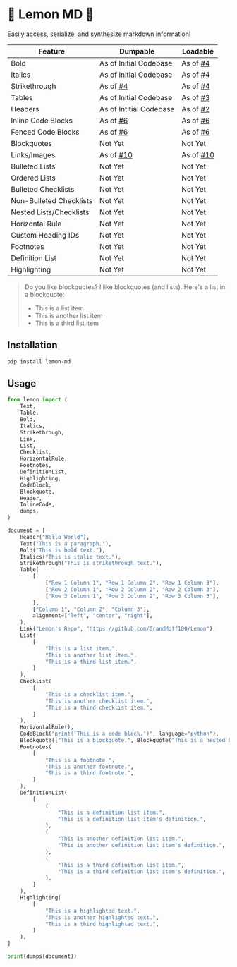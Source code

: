 # 🍋 Lemon MD 🍋

Easily access, serialize, and synthesize markdown information!

<!--{"element-id": "feature-table"}-->
| Feature | Dumpable | Loadable  |
|---------|----------|-----------|
| Bold | As of Initial Codebase | As of [#4](https://github.com/GrandMoff100/Lemon/pulls/4) |
| Italics | As of Initial Codebase | As of [#4](https://github.com/GrandMoff100/Lemon/pulls/4) |
| Strikethrough | As of [#4](https://github.com/GrandMoff100/Lemon/pulls/4) | As of [#4](https://github.com/GrandMoff100/Lemon/pulls/4) |
| Tables | As of Initial Codebase | As of [#3](https://github.com/GrandMoff100/Lemon/pulls/3) |
| Headers | As of Intitial Codebase | As of [#2](https://github.com/GrandMoff100/Lemon/pulls/2) |
| Inline Code Blocks | As of [#6](https://github.com/GrandMoff100/Lemon/pulls/6) | As of [#6](https://github.com/GrandMoff100/Lemon/pulls/6) |
| Fenced Code Blocks | As of [#6](https://github.com/GrandMoff100/Lemon/pulls/6) | As of [#6](https://github.com/GrandMoff100/Lemon/pulls/6) |
| Blockquotes | Not Yet | Not Yet |
| Links/Images |  As of [#10](https://github.com/GrandMoff100/Lemon/pulls/10) | As of [#10](https://github.com/GrandMoff100/Lemon/pulls/10) |
| Bulleted Lists | Not Yet | Not Yet |
| Ordered Lists | Not Yet | Not Yet |
| Bulleted Checklists | Not Yet | Not Yet |
| Non-Bulleted Checklists | Not Yet | Not Yet |
| Nested Lists/Checklists | Not Yet | Not Yet |
| Horizontal Rule | Not Yet | Not Yet |
| Custom Heading IDs | Not Yet | Not Yet |
| Footnotes | Not Yet | Not Yet |
| Definition List | Not Yet | Not Yet |
| Highlighting | Not Yet | Not Yet |

> Do you like blockquotes? I like blockquotes (and lists). Here's a list in a blockquote:
>
> - This is a list item
> - This is another list item
> - This is a third list item
>

## Installation

```bash
pip install lemon-md
```

## Usage

```python
from lemon import (
    Text,
    Table,
    Bold,
    Italics,
    Strikethrough,
    Link,
    List,
    Checklist,
    HorizontalRule,
    Footnotes,
    DefinitionList,
    Highlighting,
    CodeBlock,
    Blockquote,
    Header,
    InlineCode,
    dumps,
)

document = [
    Header("Hello World"),
    Text("This is a paragraph."),
    Bold("This is bold text."),
    Italics("This is italic text."),
    Strikethrough("This is strikethrough text."),
    Table(
        [
            ["Row 1 Column 1", "Row 1 Column 2", "Row 1 Column 3"],
            ["Row 2 Column 1", "Row 2 Column 2", "Row 2 Column 3"],
            ["Row 3 Column 1", "Row 3 Column 2", "Row 3 Column 3"],
        ],
        ["Column 1", "Column 2", "Column 3"],
        alignment=["left", "center", "right"],
    ),
    Link("Lemon's Repo", "https://github.com/GrandMoff100/Lemon"),
    List(
        [
            "This is a list item.",
            "This is another list item.",
            "This is a third list item.",
        ]
    ),
    Checklist(
        [
            "This is a checklist item.",
            "This is another checklist item.",
            "This is a third checklist item.",
        ]
    ),
    HorizontalRule(),
    CodeBlock("print('This is a code block.')", language="python"),
    Blockquote(["This is a blockquote.", Blockquote("This is a nested blockquote.")]),
    Footnotes(
        [
            "This is a footnote.",
            "This is another footnote.",
            "This is a third footnote.",
        ]
    ),
    DefinitionList(
        [
            (
                "This is a definition list item.",
                "This is a definition list item's definition.",
            ),
            (
                "This is another definition list item.",
                "This is another definition list item's definition.",
            ),
            (
                "This is a third definition list item.",
                "This is a third definition list item's definition.",
            ),
        ]
    ),
    Highlighting(
        [
            "This is a highlighted text.",
            "This is another highlighted text.",
            "This is a third highlighted text.",
        ]
    ),
]

print(dumps(document))
```
